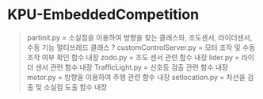 # KPU-EmbeddedCompetition

> partinit.py = 소실점을 이용하여 방향을 찾는 클래스와, 조도센서, 라이더센서, 수동 기능 멀티쓰레드 클래스 
? customControlServer.py = 모터 조작 및 수동조작 여부 확인 함수 내장
> zodo.py = 조도 센서 관련 함수 내장
> lider.py = 라이더 센서 관련 함수 내장
> TrafficLight.py = 신호등 검출 관련 함수 내장
> motor.py = 방향을 이용하여 주행 관련 함수 내장
> setlocation.py = 차선을 검출 및 소실점 도출 함수 내장
